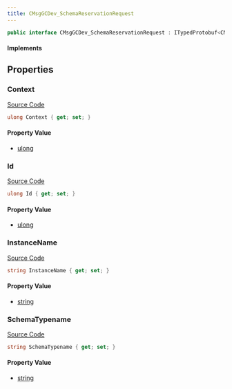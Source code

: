 ```yaml
---
title: CMsgGCDev_SchemaReservationRequest
---
```


```csharp
public interface CMsgGCDev_SchemaReservationRequest : ITypedProtobuf<CMsgGCDev_SchemaReservationRequest>, INativeHandle
```

#### Implements

## Properties

### Context

[Source Code](https://github.com/swiftly-solution/swiftlys2/blob/main/managed/src/SwiftlyS2.Generated/Protobufs/Interfaces/CMsgGCDev_SchemaReservationRequest.cs#L19)

```csharp
ulong Context { get; set; }
```

#### Property Value

- [ulong](https://learn.microsoft.com/dotnet/api/system.uint64)

### Id

[Source Code](https://github.com/swiftly-solution/swiftlys2/blob/main/managed/src/SwiftlyS2.Generated/Protobufs/Interfaces/CMsgGCDev_SchemaReservationRequest.cs#L22)

```csharp
ulong Id { get; set; }
```

#### Property Value

- [ulong](https://learn.microsoft.com/dotnet/api/system.uint64)

### InstanceName

[Source Code](https://github.com/swiftly-solution/swiftlys2/blob/main/managed/src/SwiftlyS2.Generated/Protobufs/Interfaces/CMsgGCDev_SchemaReservationRequest.cs#L16)

```csharp
string InstanceName { get; set; }
```

#### Property Value

- [string](https://learn.microsoft.com/dotnet/api/system.string)

### SchemaTypename

[Source Code](https://github.com/swiftly-solution/swiftlys2/blob/main/managed/src/SwiftlyS2.Generated/Protobufs/Interfaces/CMsgGCDev_SchemaReservationRequest.cs#L13)

```csharp
string SchemaTypename { get; set; }
```

#### Property Value

- [string](https://learn.microsoft.com/dotnet/api/system.string)

